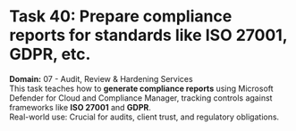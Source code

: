 # Task 40: Prepare compliance reports for standards like ISO 27001, GDPR, etc.
**Domain:** 07 - Audit, Review & Hardening Services  
This task teaches how to **generate compliance reports** using Microsoft Defender for Cloud and Compliance Manager, tracking controls against frameworks like **ISO 27001** and **GDPR**.  
Real-world use: Crucial for audits, client trust, and regulatory obligations.
